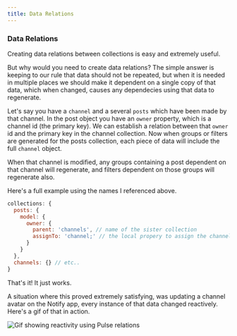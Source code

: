 ```yaml
---
title: Data Relations
---
```


### Data Relations

Creating data relations between collections is easy and extremely useful.

But why would you need to create data relations? The simple answer is keeping to our rule that data should not be repeated, but when it is needed in multiple places we should make it dependent on a single copy of that data, which when changed, causes any dependecies using that data to regenerate.

Let's say you have a `channel` and a several `posts` which have been made by that channel. In the post object you have an `owner` property, which is a channel id (the primary key). We can establish a relation between that `owner` id and the primary key in the channel collection. Now when groups or filters are generated for the posts collection, each piece of data will include the full `channel` object.

When that channel is modified, any groups containing a post dependent on that channel will regenerate, and filters dependent on those groups will regenerate also.

Here's a full example using the names I referenced above.

```js
collections: {
  posts: {
    model: {
      owner: {
        parent: 'channels', // name of the sister collection
        assignTo: 'channel;' // the local propery to assign the channel data to
      }
    }
  },
  channels: {} // etc..
}
```

That's it! It just works.

A situation where this proved extremely satisfying, was updating a channel avatar on the Notify app, every instance of that data changed reactively. Here's a gif of that in action.

![Gif showing reactivity using Pulse relations](https://i.imgur.com/kDjkHNx.gif 'All instances of the avatar update when the source is changed, including the related posts from a different collection.')
